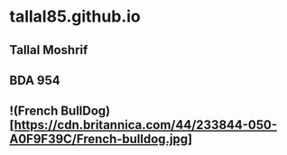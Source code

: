 # tallal85.github.io
## Tallal Moshrif
## BDA 954
## !(French BullDog) [https://cdn.britannica.com/44/233844-050-A0F9F39C/French-bulldog.jpg]
